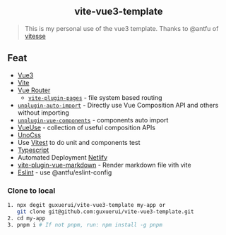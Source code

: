 <h2 align="center">vite-vue3-template</h2>

> This is my personal use of the vue3 template. Thanks to @antfu of [vitesse](https://github.com/antfu/vitesse)

## Feat

- [Vue3](https://cn.vuejs.org/guide/introduction.html)
- [Vite](https://vitejs.dev/guide/)
- [Vue Router](https://github.com/vuejs/vue-router)
  - [`vite-plugin-pages`](https://github.com/hannoeru/vite-plugin-pages) - file system based routing
- [`unplugin-auto-import`](https://github.com/antfu/unplugin-auto-import) - Directly use Vue Composition API and others without importing
- [`unplugin-vue-components`](https://github.com/antfu/unplugin-vue-components) - components auto import
- [VueUse](https://github.com/antfu/vueuse) - collection of useful composition APIs
- [UnoCss](https://github.com/unocss/unocss)
- Use [Vitest](http://vitest.dev/) to do unit and components test
- [Typescript](https://www.typescriptlang.org/docs/)
- Automated Deployment [Netlify](https://www.netlify.com/)
- [vite-plugin-vue-markdown](https://github.com/mdit-vue/vite-plugin-vue-markdown) - Render markdown file vith vite
- [Eslint](https://github.com/antfu/eslint-config) - use @antfu/eslint-config

### Clone to local

```bash
1. npx degit guxuerui/vite-vue3-template my-app or
   git clone git@github.com:guxuerui/vite-vue3-template.git
2. cd my-app
3. pnpm i # If not pnpm, run: npm install -g pnpm
```
